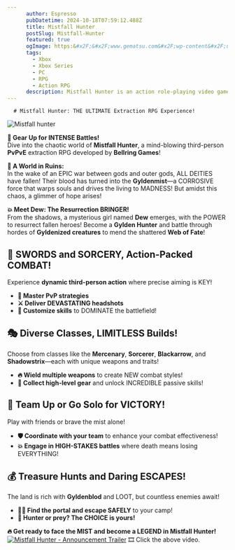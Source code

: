 ```yaml
---
      author: Espresso
      pubDatetime: 2024-10-18T07:59:12.488Z
      title: Mistfall Hunter
      postSlug: Mistfall-Hunter
      featured: true
      ogImage: https:&#x2F;&#x2F;www.gematsu.com&#x2F;wp-content&#x2F;uploads&#x2F;2024&#x2F;10&#x2F;Game-Page-Featured_Mistfall-Hunter-Inits.jpg
      tags: 
        - Xbox
        - Xbox Series
        - PC
        - RPG
        - Action RPG
      description: Mistfall Hunter is an action role-playing video game developed and published by Bellring Games. About Mistfall Hunter is a third-person action player-versus-player-versus-environment extraction RPG…
---
```

      # Mistfall Hunter: THE ULTIMATE Extraction RPG Experience!
![Mistfall hunter](https:&#x2F;&#x2F;www.gematsu.com&#x2F;wp-content&#x2F;uploads&#x2F;2024&#x2F;10&#x2F;Game-Page-Featured_Mistfall-Hunter-Inits.jpg)

**🚨 Gear Up for INTENSE Battles!**  
Dive into the chaotic world of **Mistfall Hunter**, a mind-blowing third-person **PvPvE** extraction RPG developed by **Bellring Games**! 

**🌌 A World in Ruins:**  
In the wake of an EPIC war between gods and outer gods, ALL DEITIES have fallen! Their blood has turned into the **Gyldenmist**—a CORROSIVE force that warps souls and drives the living to MADNESS! But amidst this chaos, a glimmer of hope arises!

**💥 Meet Dew: The Resurrection BRINGER!**  
From the shadows, a mysterious girl named **Dew** emerges, with the POWER to resurrect fallen heroes! Become a **Gylden Hunter** and battle through hordes of **Gyldenized creatures** to mend the shattered **Web of Fate**!

## **🔪 SWORDS and SORCERY, Action-Packed COMBAT!**  
Experience **dynamic third-person action** where precise aiming is KEY! 
- **🎯 Master PvP strategies** 
- **⚔️ Deliver DEVASTATING headshots**
- **💪 Customize skills** to DOMINATE the battlefield!

## **🎭 Diverse Classes, LIMITLESS Builds!**  
Choose from classes like the **Mercenary**, **Sorcerer**, **Blackarrow**, and **Shadowstrix**—each with unique weapons and traits! 
- **🔥 Wield multiple weapons** to create NEW combat styles!
- **💎 Collect high-level gear** and unlock INCREDIBLE passive skills!

## **🤝 Team Up or Go Solo for VICTORY!**  
Play with friends or brave the mist alone! 
- **🛡️ Coordinate with your team** to enhance your combat effectiveness!
- **💥 Engage in HIGH-STAKES battles** where death means losing EVERYTHING!

## **💰 Treasure Hunts and Daring ESCAPES!**  
The land is rich with **Gyldenblod** and LOOT, but countless enemies await! 
- **🕵️‍♂️ Find the portal and escape SAFELY** to your camp!
- **👹 Hunter or prey? The CHOICE is yours!**

**🔥 Get ready to face the MIST and become a LEGEND in Mistfall Hunter!** 
[![Mistfall Hunter - Announcement Trailer](http:&#x2F;&#x2F;img.youtube.com&#x2F;vi&#x2F;YiMyw3qVnVE&#x2F;0.jpg)](http:&#x2F;&#x2F;www.youtube.com&#x2F;watch?v&#x3D;YiMyw3qVnVE)
   🎞️ Click the above video. 

    